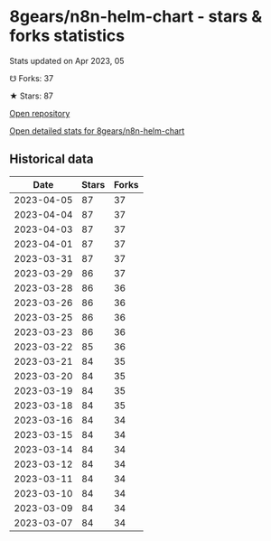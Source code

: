 # 8gears/n8n-helm-chart - stars & forks statistics

Stats updated on Apr 2023, 05

☋ Forks: 37

★ Stars: 87

[Open repository](https://github.com/8gears/n8n-helm-chart)

[Open detailed stats for 8gears/n8n-helm-chart](https://reviewgithub.com/rep/8gears/n8n-helm-chart)

## Historical data
| Date | Stars | Forks |
|------|-------|-------|
| 2023-04-05 | 87 | 37 | 
| 2023-04-04 | 87 | 37 | 
| 2023-04-03 | 87 | 37 | 
| 2023-04-01 | 87 | 37 | 
| 2023-03-31 | 87 | 37 | 
| 2023-03-29 | 86 | 37 | 
| 2023-03-28 | 86 | 36 | 
| 2023-03-26 | 86 | 36 | 
| 2023-03-25 | 86 | 36 | 
| 2023-03-23 | 86 | 36 | 
| 2023-03-22 | 85 | 36 | 
| 2023-03-21 | 84 | 35 | 
| 2023-03-20 | 84 | 35 | 
| 2023-03-19 | 84 | 35 | 
| 2023-03-18 | 84 | 35 | 
| 2023-03-16 | 84 | 34 | 
| 2023-03-15 | 84 | 34 | 
| 2023-03-14 | 84 | 34 | 
| 2023-03-12 | 84 | 34 | 
| 2023-03-11 | 84 | 34 | 
| 2023-03-10 | 84 | 34 | 
| 2023-03-09 | 84 | 34 | 
| 2023-03-07 | 84 | 34 | 

